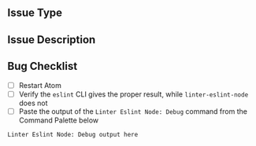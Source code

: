 ## Issue Type
<!-- Can be "Bug", "Feature Request", "Question", etc.-->


## Issue Description
<!-- Describe what happened, what you think should have happened, and any other relevant details -->


## Bug Checklist
- [ ] Restart Atom
- [ ] Verify the `eslint` CLI gives the proper result, while `linter-eslint-node` does not
- [ ] Paste the output of the `Linter Eslint Node: Debug` command from the Command Palette below

```
Linter Eslint Node: Debug output here
```
